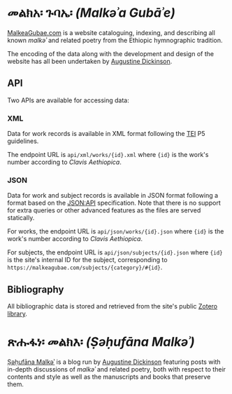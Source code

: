 # መልክአ፡ ጉባኤ፡ *(Malkəʾa Gubāʾe)*

[MalkeaGubae.com](https://malkeagubae.com) is a website cataloguing, indexing, and describing all known *malkəʾ* and related poetry from the Ethiopic hymnographic tradition.

The encoding of the data along with the development and design of the website has all been undertaken by [Augustine Dickinson](https://augustinedickinson.com).

## API

Two APIs are available for accessing data:

### XML

Data for work records is available in XML format following the [TEI](https://tei-c.org/) P5 guidelines.

The endpoint URL is `api/xml/works/{id}.xml` where `{id}` is the work's number according to *Clavis Aethiopica*.

### JSON

Data for work and subject records is available in JSON format following a format based on the [JSON:API](https://jsonapi.org/) specification. Note that there is no support for extra queries or other advanced features as the files are served statically.

For works, the endpoint URL is `api/json/works/{id}.json` where `{id}` is the work's number according to *Clavis Aethiopica*.

For subjects, the endpoint URL is `api/json/subjects/{id}.json` where `{id}` is the site's internal ID for the subject, corresponding to `https://malkeagubae.com/subjects/{category}/#{id}`.

## Bibliography

All bibliographic data is stored and retrieved from the site's public [Zotero library](https://www.zotero.org/groups/5599348/malka_gube/library).

# ጽሑፋነ፡ መልክእ፡ *(Ṣəḥufāna Malkəʾ)*

[Ṣəḥufāna Malkəʾ](https://malkeagubae.com/blog) is a blog run by [Augustine Dickinson](https://augustinedickinson.com) featuring posts with in-depth discussions of *malkəʾ* and related poetry, both with respect to their contents and style as well as the manuscripts and books that preserve them.